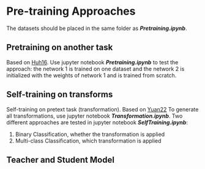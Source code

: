 # Pre-training Approaches
The datasets should be placed in the same folder as ***Pretraining.ipynb***.
## Pretraining on another task 
Based on [Huh16](https://arxiv.org/abs/1608.08614).
Use jupyter notebook ***Pretraining.ipynb*** to test the approach: 
the network 1 is trained on one dataset and the network 2 is initialized with the weights of network 1 and is trained from scratch.

## Self-training on transforms
Self-training on pretext task (transformation). Based on [Yuan22](https://arxiv.org/abs/2206.02909) 
To generate all transformations, use jupyter notebook ***Transformation.ipynb***.
Two different approaches are tested in jupyter notebook ***SelfTraining.ipynb***:
1. Binary Classification, whether the transformation is applied
2. Multi-class Classification, which transformation is applied

## Teacher and Student Model
